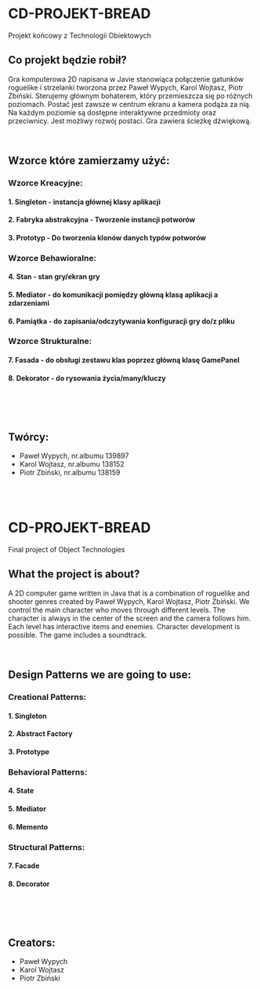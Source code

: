 # CD-PROJEKT-BREAD
Projekt końcowy z Technologii Obiektowych
<br/>

## Co projekt będzie robił?
Gra komputerowa 2D napisana w Javie stanowiąca połączenie gatunków roguelike i strzelanki tworzona przez Paweł Wypych, Karol Wojtasz, Piotr Zbiński.
Sterujemy głównym bohaterem, który przemieszcza się po różnych poziomach. Postać jest zawsze w centrum ekranu a kamera podąża za nią. Na każdym poziomie są dostępne interaktywne przedmioty oraz przeciwnicy. Jest możliwy rozwój postaci. Gra zawiera ścieżkę dźwiękową.

<br/>

## Wzorce które zamierzamy użyć:

### **Wzorce Kreacyjne:**

#### 1. Singleton - instancja głównej klasy aplikacji

#### 2. Fabryka abstrakcyjna - Tworzenie instancji potworów

#### 3. Prototyp - Do tworzenia klonów danych typów potworów

### **Wzorce Behawioralne:**

#### 4. Stan - stan gry/ekran gry

#### 5. Mediator - do komunikacji pomiędzy główną klasą aplikacji a zdarzeniami

#### 6. Pamiątka - do zapisania/odczytywania konfiguracji gry do/z pliku

### **Wzorce Strukturalne:**

#### 7. Fasada - do obsługi zestawu klas poprzez główną klasę GamePanel

#### 8. Dekorator - do rysowania życia/many/kluczy
<br/>
<br/>
<br/>

## Twórcy:
- Paweł Wypych, nr.albumu 139897
- Karol Wojtasz, nr.albumu 138152
- Piotr Zbiński, nr.albumu 138159
<br/>
<br/>

# CD-PROJEKT-BREAD
Final project of Object Technologies
<br/>

## What the project is about?
A 2D computer game written in Java that is a combination of roguelike and shooter genres created by Paweł Wypych, Karol Wojtasz, Piotr Zbiński.
We control the main character who moves through different levels. The character is always in the center of the screen and the camera follows him. Each level has interactive items and enemies. Character development is possible. The game includes a soundtrack.

<br/>

## Design Patterns we are going to use:

### **Creational Patterns:**

#### 1. Singleton

#### 2. Abstract Factory

#### 3. Prototype

### **Behavioral Patterns:**

#### 4. State

#### 5. Mediator

#### 6. Memento

### **Structural Patterns:**

#### 7. Facade

#### 8. Decorator
<br/>
<br/>
<br/>

## Creators:
- Paweł Wypych
- Karol Wojtasz
- Piotr Zbiński
